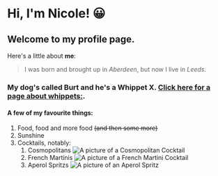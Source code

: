 # Hi, I'm **Nicole**! :grinning:
## Welcome to my profile page.

Here's a little about __me__: 
> I was born and brought up in *Aberdeen*, 
> but now I live in _Leeds_.

### My dog's called Burt and he's a Whippet X. [Click here for a page about whippets:](https://dogtime.com/dog-breeds/whippet).

#### A few of my favourite things:

1. Food, food and more food ~~(and then some more)~~
1. Sunshine
1. Cocktails, notably:
    1. Cosmopolitans ![A picture of a Cosmopolitan Cocktail](https://cdn.diffords.com/contrib/stock-images/2018/05/5af300ade3fe5.jpg)
    1. French Martinis ![A picture of a French Martini Cocktail](https://hg-images.condecdn.net/image/EPo9Oa73Kqd/crop/1020/f/French-Martini-house-20oct16-pr_b.jpg)
    1. Aperol Spritzs ![A picture of an Aperol Spritz](https://pinabresciani.com/wp-content/uploads/2020/04/DSC03035.jpg)
